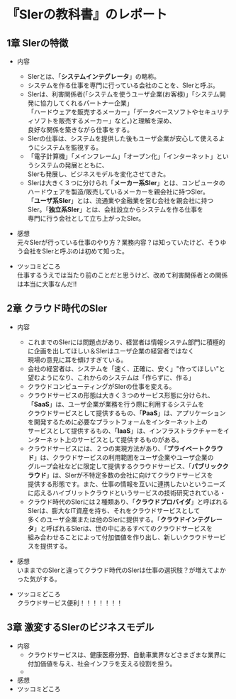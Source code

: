 # 『SIerの教科書』のレポート  
## 1章 SIerの特徴  
  
  - 内容  
    - SIerとは、「**システムインテグレータ**」の略称。
    - システムを作る仕事を専門に行っている会社のことを、SIerと呼ぶ。  
    - SIerは、利害関係者(「システムを使うユーザ企業(お客様)」「システム開発に協力してくれるパートナー企業」  
     「ハードウェアを販売するメーカー」「データベースソフトやセキュリティソフトを販売するメーカー」など。)と理解を深め、  
      良好な関係を築きながら仕事をする。  
    - SIerの仕事は、システムを提供した後もユーザ企業が安心して使えるようにシステムを監視する。  
    - 「電子計算機」「メインフレーム」「オープン化」「インターネット」というシステムの発展とともに、  
      SIerも発展し、ビジネスモデルを変化させてきた。  
    - SIerは大きく３つに分けられ「**メーカー系SIer**」とは、コンピュータのハードウェアを製造/販売しているメーカーを親会社に持つSIer。  
      「**ユーザ系SIer**」とは、流通業や金融業を営む会社を親会社に持つSIer。「**独立系SIer**」とは、会社設立からシステムを作る仕事を  
      専門に行う会社として立ち上がったSIer。
  
  - 感想  
    元々SIerが行っている仕事のやり方？業務内容？は知っていたけど、そうゆう会社をSIerと呼ぶのは初めて知った。  
  
  - ツッコミどころ  
    仕事するうえでは当たり前のことだと思うけど、改めて利害関係者との関係は本当に大事なんだ‼   
  
  
## 2章 クラウド時代のSIer  
  
  - 内容  
    - これまでのSIerには問題点があり、経営者は情報システム部門に積極的に企画を出してほしい＆SIerはユーザ企業の経営者ではなく  
      現場の意見に耳を傾けすぎている。  
    - 会社の経営者は、システムを「速く、正確に、安く」"作ってほしい"と望むようになり、これからのシステムは「作らずに、作る」  
    - クラウドコンピューティングがSIerの仕事を変える。  
    - クラウドサービスの形態は大きく３つのサービス形態に分けられ、「**SaaS**」は、ユーザ企業が業務を行う際に利用するシステムを  
     クラウドサービスとして提供するもの、「**PaaS**」は、アプリケーションを開発するために必要なプラットフォームをインターネット上の  
     サービスとして提供するもの、「**IaaS**」は、インフラストラクチャーをインターネット上のサービスとして提供するものがある。  
    - クラウドサービスには、２つの実現方法があり、「**プライベートクラウド**」は、クラウドサービスの利用範囲をユーザ企業やユーザ企業の  
      グループ会社などに限定して提供するクラウドサービス、「**パブリッククラウド**」は、SIerが不特定多数の会社に向けてクラウドサービスを  
      提供する形態です。また、仕事の情報を互いに連携したいというニーズに応えるハイブリットクラウドというサービスの技術研究されている・  
    - クラウド時代のSIerには２種類あり、「**クラウドプロバイダ**」と呼ばれるSIerは、膨大なIT資産を持ち、それをクラウドサービスとして  
     多くのユーザ企業または他のSIerに提供する。「**クラウドインテグレータ**」と呼ばれるSIerは、世の中にあるすべてのクラウドサービスを  
     組み合わせることによって付加価値を作り出し、新しいクラウドサービスを提供する。  

  - 感想  
    いままでのSIerと違ってクラウド時代のSIerは仕事の選択肢？が増えてよかった気がする。  

  - ツッコミどころ  
    クラウドサービス便利！！！！！！！　　
  
## 3章 激変するSIerのビジネスモデル  
  
  - 内容  
    - クラウドサービスは、健康医療分野、自動車業界などさまざまな業界に付加価値を与え、社会インフラを支える役割を担う。  
    - 
  - 感想  
  - ツッコミどころ  
